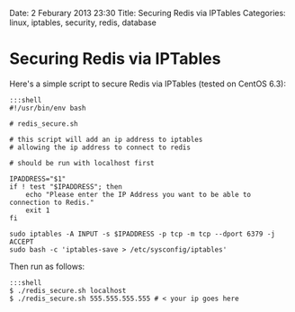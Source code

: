Date: 2 Feburary 2013 23:30
Title: Securing Redis via IPTables
Categories: linux, iptables, security, redis, database


# Securing Redis via IPTables

Here's a simple script to secure Redis via IPTables (tested on CentOS 6.3):

    :::shell
    #!/usr/bin/env bash

    # redis_secure.sh

    # this script will add an ip address to iptables
    # allowing the ip address to connect to redis

    # should be run with localhost first

    IPADDRESS="$1"
    if ! test "$IPADDRESS"; then
        echo "Please enter the IP Address you want to be able to connection to Redis."
        exit 1
    fi

    sudo iptables -A INPUT -s $IPADDRESS -p tcp -m tcp --dport 6379 -j ACCEPT
    sudo bash -c 'iptables-save > /etc/sysconfig/iptables'

Then run as follows:

    :::shell
    $ ./redis_secure.sh localhost
    $ ./redis_secure.sh 555.555.555.555 # < your ip goes here
